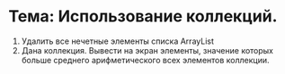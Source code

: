 # Тема: Использование коллекций.

1.	Удалить все нечетные элементы списка ArrayList
2.	Дана коллекция. Вывести на экран элементы, значение которых больше среднего арифметического всех элементов коллекции.
